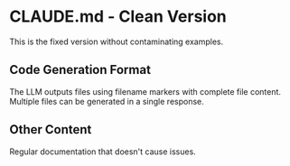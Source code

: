 # CLAUDE.md - Clean Version

This is the fixed version without contaminating examples.

## Code Generation Format

The LLM outputs files using filename markers with complete file content. Multiple files can be generated in a single response.

## Other Content

Regular documentation that doesn't cause issues.